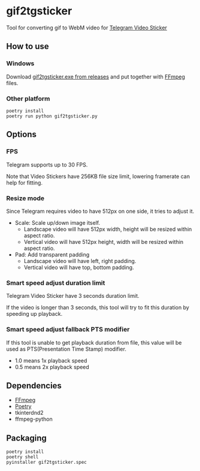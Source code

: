 gif2tgsticker
====================

Tool for converting gif to WebM video for [Telegram Video Sticker](https://core.telegram.org/stickers#video-sticker-requirements)

How to use
--------------------

### Windows

Download [gif2tgsticker.exe from releases](../../releases) and put together with [FFmpeg](https://www.ffmpeg.org/download.html) files.


### Other platform

```
poetry install
poetry run python gif2tgsticker.py
```

Options
--------------------

### FPS

Telegram supports up to 30 FPS.

Note that Video Stickers have 256KB file size limit, lowering framerate can help for fitting.

### Resize mode

Since Telegram requires video to have 512px on one side, it tries to adjust it.

  * Scale: Scale up/down image itself.
    * Landscape video will have 512px width, height will be resized within aspect ratio.
    * Vertical video will have 512px height, width will be resized within aspect ratio.
  * Pad: Add transparent padding
    * Landscape video will have left, right padding.
    * Vertical video will have top, bottom padding.


### Smart speed adjust duration limit

Telegram Video Sticker have 3 seconds duration limit.

If the video is longer than 3 seconds, this tool will try to fit this duration by speeding up playback.


### Smart speed adjust fallback PTS modifier

If this tool is unable to get playback duration from file, this value will be used as PTS(Presentation Time Stamp) modifier.

* 1.0 means 1x playback speed
* 0.5 means 2x playback speed


Dependencies
--------------------

* [FFmpeg](https://www.ffmpeg.org/)
* [Poetry](https://python-poetry.org/)
* tkinterdnd2
* ffmpeg-python


Packaging
------------------

```
poetry install
poetry shell
pyinstaller gif2tgsticker.spec
```
